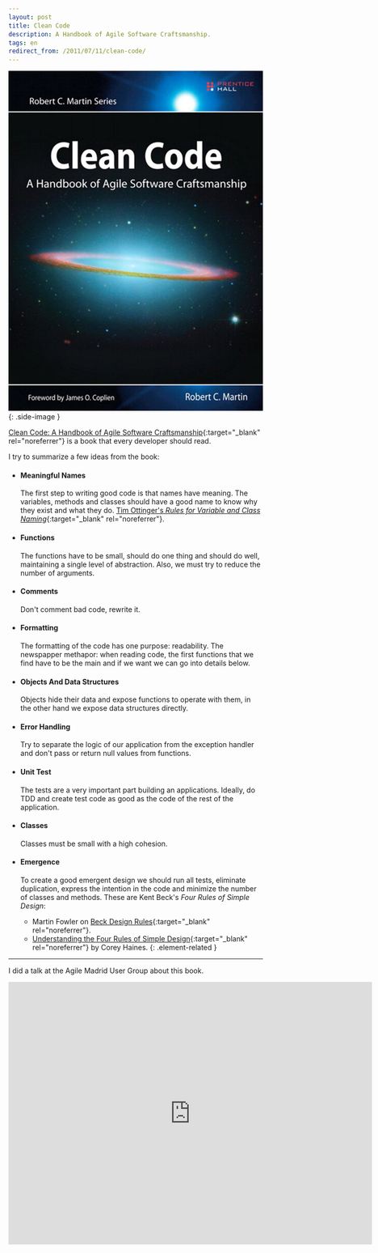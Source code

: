 ```yaml
---
layout: post
title: Clean Code
description: A Handbook of Agile Software Craftsmanship.
tags: en
redirect_from: /2011/07/11/clean-code/
---
```


![Clean Code][5]
{: .side-image }

[Clean Code: A Handbook of Agile Software Craftsmanship][1]{:target="_blank" rel="noreferrer"}
is a book that every developer should read.

I try to summarize a few ideas from the book:

- #### Meaningful Names

    The first step to writing good code is that names have meaning. The
    variables, methods and classes should have a good name to know why they
    exist and what they do. [Tim Ottinger's *Rules for Variable and Class Naming*][4]{:target="_blank" rel="noreferrer"}.

- #### Functions

    The functions have to be small, should do one thing and should do well,
    maintaining a single level of abstraction. Also, we must try to reduce the
    number of arguments.

- #### Comments

    Don't comment bad code, rewrite it.

- #### Formatting

    The formatting of the code has one purpose: readability. The newspapper methapor:
    when reading code, the first functions that we find have to
    be the main and if we want we can go into details below.

- #### Objects And Data Structures

    Objects hide their data and expose functions to operate with them, in the
    other hand we expose data structures directly.

- #### Error Handling

    Try to separate the logic of our application from the exception handler and
    don't pass or return null values from functions.

- #### Unit Test

    The tests are a very important part building an applications. Ideally, do TDD
    and create test code as good as the code of the rest of the application.

- #### Classes

    Classes must be small with a high cohesion.

- #### Emergence

    To create a good emergent design we should run all tests, eliminate duplication,
    express the intention in the code and minimize the number of classes and methods.
    These are Kent Beck's *Four Rules of Simple Design*:
    - Martin Fowler on [Beck Design Rules][2]{:target="_blank" rel="noreferrer"}.
    - [Understanding the Four Rules of Simple Design][3]{:target="_blank" rel="noreferrer"} by Corey Haines.
    {: .element-related }

---

I did a talk at the Agile Madrid User Group about this book.

<div class="iframe-container iframe-519">
  <iframe src="https://www.slideshare.net/slideshow/embed_code/8036914"
  width="720" height="519" frameborder="0" marginwidth="0" marginheight="0"
  scrolling="no"></iframe>
</div>


[1]: https://www.pearson.com/us/higher-education/program/Martin-Clean-Code-A-Handbook-of-Agile-Software-Craftsmanship/PGM63937.html
[2]: https://martinfowler.com/bliki/BeckDesignRules.html
[3]: https://leanpub.com/4rulesofsimpledesign
[4]: https://drupal.star.bnl.gov/STAR/book/export/html/5692
[5]: /assets/images/posts/clean-code.jpg
